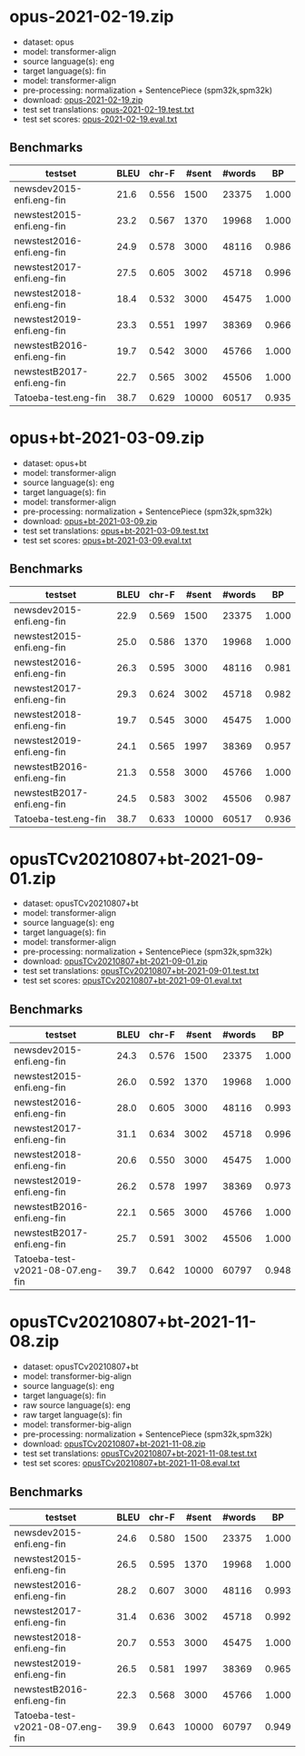 # opus-2021-02-19.zip

* dataset: opus
* model: transformer-align
* source language(s): eng
* target language(s): fin
* model: transformer-align
* pre-processing: normalization + SentencePiece (spm32k,spm32k)
* download: [opus-2021-02-19.zip](https://object.pouta.csc.fi/Tatoeba-MT-models/eng-fin/opus-2021-02-19.zip)
* test set translations: [opus-2021-02-19.test.txt](https://object.pouta.csc.fi/Tatoeba-MT-models/eng-fin/opus-2021-02-19.test.txt)
* test set scores: [opus-2021-02-19.eval.txt](https://object.pouta.csc.fi/Tatoeba-MT-models/eng-fin/opus-2021-02-19.eval.txt)

## Benchmarks

| testset | BLEU  | chr-F | #sent | #words | BP |
|---------|-------|-------|-------|--------|----|
| newsdev2015-enfi.eng-fin 	| 21.6 	| 0.556 	| 1500 	| 23375 	| 1.000 |
| newstest2015-enfi.eng-fin 	| 23.2 	| 0.567 	| 1370 	| 19968 	| 1.000 |
| newstest2016-enfi.eng-fin 	| 24.9 	| 0.578 	| 3000 	| 48116 	| 0.986 |
| newstest2017-enfi.eng-fin 	| 27.5 	| 0.605 	| 3002 	| 45718 	| 0.996 |
| newstest2018-enfi.eng-fin 	| 18.4 	| 0.532 	| 3000 	| 45475 	| 1.000 |
| newstest2019-enfi.eng-fin 	| 23.3 	| 0.551 	| 1997 	| 38369 	| 0.966 |
| newstestB2016-enfi.eng-fin 	| 19.7 	| 0.542 	| 3000 	| 45766 	| 1.000 |
| newstestB2017-enfi.eng-fin 	| 22.7 	| 0.565 	| 3002 	| 45506 	| 1.000 |
| Tatoeba-test.eng-fin 	| 38.7 	| 0.629 	| 10000 	| 60517 	| 0.935 |







# opus+bt-2021-03-09.zip

* dataset: opus+bt
* model: transformer-align
* source language(s): eng
* target language(s): fin
* model: transformer-align
* pre-processing: normalization + SentencePiece (spm32k,spm32k)
* download: [opus+bt-2021-03-09.zip](https://object.pouta.csc.fi/Tatoeba-MT-models/eng-fin/opus+bt-2021-03-09.zip)
* test set translations: [opus+bt-2021-03-09.test.txt](https://object.pouta.csc.fi/Tatoeba-MT-models/eng-fin/opus+bt-2021-03-09.test.txt)
* test set scores: [opus+bt-2021-03-09.eval.txt](https://object.pouta.csc.fi/Tatoeba-MT-models/eng-fin/opus+bt-2021-03-09.eval.txt)

## Benchmarks

| testset | BLEU  | chr-F | #sent | #words | BP |
|---------|-------|-------|-------|--------|----|
| newsdev2015-enfi.eng-fin 	| 22.9 	| 0.569 	| 1500 	| 23375 	| 1.000 |
| newstest2015-enfi.eng-fin 	| 25.0 	| 0.586 	| 1370 	| 19968 	| 1.000 |
| newstest2016-enfi.eng-fin 	| 26.3 	| 0.595 	| 3000 	| 48116 	| 0.981 |
| newstest2017-enfi.eng-fin 	| 29.3 	| 0.624 	| 3002 	| 45718 	| 0.982 |
| newstest2018-enfi.eng-fin 	| 19.7 	| 0.545 	| 3000 	| 45475 	| 1.000 |
| newstest2019-enfi.eng-fin 	| 24.1 	| 0.565 	| 1997 	| 38369 	| 0.957 |
| newstestB2016-enfi.eng-fin 	| 21.3 	| 0.558 	| 3000 	| 45766 	| 1.000 |
| newstestB2017-enfi.eng-fin 	| 24.5 	| 0.583 	| 3002 	| 45506 	| 0.987 |
| Tatoeba-test.eng-fin 	| 38.7 	| 0.633 	| 10000 	| 60517 	| 0.936 |



# opusTCv20210807+bt-2021-09-01.zip

* dataset: opusTCv20210807+bt
* model: transformer-align
* source language(s): eng
* target language(s): fin
* model: transformer-align
* pre-processing: normalization + SentencePiece (spm32k,spm32k)
* download: [opusTCv20210807+bt-2021-09-01.zip](https://object.pouta.csc.fi/Tatoeba-MT-models/eng-fin/opusTCv20210807+bt-2021-09-01.zip)
* test set translations: [opusTCv20210807+bt-2021-09-01.test.txt](https://object.pouta.csc.fi/Tatoeba-MT-models/eng-fin/opusTCv20210807+bt-2021-09-01.test.txt)
* test set scores: [opusTCv20210807+bt-2021-09-01.eval.txt](https://object.pouta.csc.fi/Tatoeba-MT-models/eng-fin/opusTCv20210807+bt-2021-09-01.eval.txt)

## Benchmarks

| testset | BLEU  | chr-F | #sent | #words | BP |
|---------|-------|-------|-------|--------|----|
| newsdev2015-enfi.eng-fin 	| 24.3 	| 0.576 	| 1500 	| 23375 	| 1.000 |
| newstest2015-enfi.eng-fin 	| 26.0 	| 0.592 	| 1370 	| 19968 	| 1.000 |
| newstest2016-enfi.eng-fin 	| 28.0 	| 0.605 	| 3000 	| 48116 	| 0.993 |
| newstest2017-enfi.eng-fin 	| 31.1 	| 0.634 	| 3002 	| 45718 	| 0.996 |
| newstest2018-enfi.eng-fin 	| 20.6 	| 0.550 	| 3000 	| 45475 	| 1.000 |
| newstest2019-enfi.eng-fin 	| 26.2 	| 0.578 	| 1997 	| 38369 	| 0.973 |
| newstestB2016-enfi.eng-fin 	| 22.1 	| 0.565 	| 3000 	| 45766 	| 1.000 |
| newstestB2017-enfi.eng-fin 	| 25.7 	| 0.591 	| 3002 	| 45506 	| 1.000 |
| Tatoeba-test-v2021-08-07.eng-fin 	| 39.7 	| 0.642 	| 10000 	| 60797 	| 0.948 |


# opusTCv20210807+bt-2021-11-08.zip

* dataset: opusTCv20210807+bt
* model: transformer-big-align
* source language(s): eng
* target language(s): fin
* raw source language(s): eng
* raw target language(s): fin
* model: transformer-big-align
* pre-processing: normalization + SentencePiece (spm32k,spm32k)
* download: [opusTCv20210807+bt-2021-11-08.zip](https://object.pouta.csc.fi/Tatoeba-MT-models/eng-fin/opusTCv20210807+bt-2021-11-08.zip)
* test set translations: [opusTCv20210807+bt-2021-11-08.test.txt](https://object.pouta.csc.fi/Tatoeba-MT-models/eng-fin/opusTCv20210807+bt-2021-11-08.test.txt)
* test set scores: [opusTCv20210807+bt-2021-11-08.eval.txt](https://object.pouta.csc.fi/Tatoeba-MT-models/eng-fin/opusTCv20210807+bt-2021-11-08.eval.txt)

## Benchmarks

| testset | BLEU  | chr-F | #sent | #words | BP |
|---------|-------|-------|-------|--------|----|
| newsdev2015-enfi.eng-fin 	| 24.6 	| 0.580 	| 1500 	| 23375 	| 1.000 |
| newstest2015-enfi.eng-fin 	| 26.5 	| 0.595 	| 1370 	| 19968 	| 1.000 |
| newstest2016-enfi.eng-fin 	| 28.2 	| 0.607 	| 3000 	| 48116 	| 0.993 |
| newstest2017-enfi.eng-fin 	| 31.4 	| 0.636 	| 3002 	| 45718 	| 0.992 |
| newstest2018-enfi.eng-fin 	| 20.7 	| 0.553 	| 3000 	| 45475 	| 1.000 |
| newstest2019-enfi.eng-fin 	| 26.5 	| 0.581 	| 1997 	| 38369 	| 0.965 |
| newstestB2016-enfi.eng-fin 	| 22.3 	| 0.568 	| 3000 	| 45766 	| 1.000 |
| Tatoeba-test-v2021-08-07.eng-fin 	| 39.9 	| 0.643 	| 10000 	| 60797 	| 0.949 |

